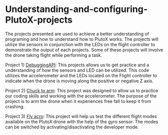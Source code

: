 # Understanding-and-configuring-PlutoX-projects
The projects presented are used to achieve a better understanding of programing and how to understand how to PlutoX works. The projects will utilize the sensors in conjunction with the LEDs on the flight controller to demonstrate the output of each projects. Some of these projects will involve the drone taking flight while performing a task. 

Project 1) [DebuggingAPI](https://github.com/DavidCeniceros87/Understanding-and-configuring-PlutoX-projects/blob/main/DebuggingAPI):
This projects allows us to get practice and a understanding of how the sensors and LED can be utilized. This code utilizes the accelerometer and the LEDs located on the Flight controller to indicate when the drone is moving along the positive or negative Z axis.

Project 2) [Chuck to arm](https://github.com/DavidCeniceros87/Understanding-and-configuring-PlutoX-projects/blob/main/Chuck_to_arm):
This project was designed to allow us to practice our coding skills and working with the accelerometer. The purpose of the project is to arm the drone when it experiences free fall to keep it from crashing. 

Project 3) [Fly acro](https://github.com/DavidCeniceros87/Understanding-and-configuring-PlutoX-projects/blob/main/Fly_Acro):
This project will help us test the different flight modes available on the PlutoX drone with the help of the gyro sensor. The modes can be switched by activating/disactivating the developer mode.
